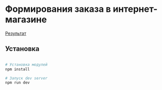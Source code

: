 # Формирования заказа в интернет-магазине

[Результат](https://murtag1.github.io/shop/)
## Установка  

```sh

# Установка модулей
npm install  

# Запуск dev server
npm run dev